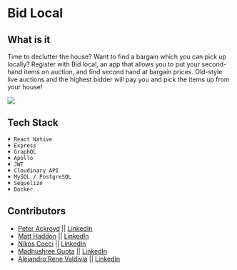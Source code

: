 # Bid Local

## What is it

Time to declutter the house? Want to find a bargain which you can pick up locally? Register with Bid local, an app that allows you to put your second-hand items on auction, and find second hand at bargain prices. Old-style live auctions and the highest bidder will pay you and pick the items up from your house!

<img src="https://github.com/Snugles/bid-local/blob/development/readme%20assets/screens.jpg"></img>

## Tech Stack

```
♦ React Native
♦ Express
♦ GraphQL
♦ Apollo
♦ JWT
♦ Cloudinary API
♦ MySQL / PostgreSQL
♦ Sequelize
♦ Docker
```

## Contributors
- [Peter Ackroyd](https://github.com/Snugles)  ||  [LinkedIn](https://www.linkedin.com/in/peter-ackroyd/)
- [Matt Haddon](https://github.com/matt-haddon)  ||  [LinkedIn](https://www.linkedin.com/in/matthaddon/)
- [Nikos Cocci](https://github.com/Nik439)  ||  [LinkedIn](https://www.linkedin.com/in/nikos-cocci/)
- [Madhushree Gupta](https://github.com/madhushree007)  ||  [LinkedIn](https://www.linkedin.com/in/madhushree-gupta/)
- [Alejandro Rene Valdivia](https://github.com/serendatapy)  ||  [LinkedIn](https://www.linkedin.com/in/alejandro-rene-valdivia/)
